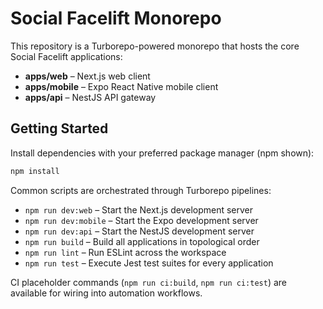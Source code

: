 # Social Facelift Monorepo

This repository is a Turborepo-powered monorepo that hosts the core Social Facelift applications:

- **apps/web** – Next.js web client
- **apps/mobile** – Expo React Native mobile client
- **apps/api** – NestJS API gateway

## Getting Started

Install dependencies with your preferred package manager (npm shown):

```bash
npm install
```

Common scripts are orchestrated through Turborepo pipelines:

- `npm run dev:web` – Start the Next.js development server
- `npm run dev:mobile` – Start the Expo development server
- `npm run dev:api` – Start the NestJS development server
- `npm run build` – Build all applications in topological order
- `npm run lint` – Run ESLint across the workspace
- `npm run test` – Execute Jest test suites for every application

CI placeholder commands (`npm run ci:build`, `npm run ci:test`) are available for wiring into automation workflows.
